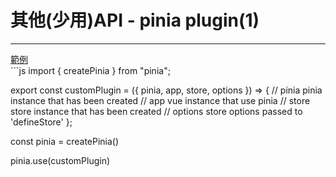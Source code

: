 <h1>其他(少用)API - pinia plugin(1)</h1>
<hr>
<div class="mt-2">
  <a  href="http://localhost:6064" target="_blank">範例</a>
</div>
```js
import { createPinia } from "pinia";

export const customPlugin = ({ pinia, app, store, options }) => {
  // pinia     pinia instance that has been created
  // app       vue instance that use pinia
  // store     store instance that has been created
  // options   store options passed to 'defineStore'
};

const pinia = createPinia()

pinia.use(customPlugin)
```